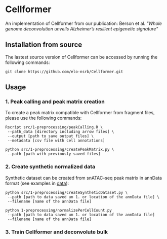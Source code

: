 # Cellformer
An implementation of Cellformer from our publication: Berson et al. *"Whole genome deconvolution unveils Alzheimer’s resilient epigenetic signature"*

## Installation from source
The lastest source version of Cellformer can be accessed by running the following commands:

```
git clone https://github.com/elo-nsrb/Cellformer.git
```


## Usage
### 1. Peak calling and peak matrix creation

To create a peak matrix compatible with Cellformer from fragment files, please use the following commands:

```
Rscript src/1-preprocessing/peakCalling.R \
 --path_data [directory including arrow files] \
 --output [path to save output files] \
 --metadata [csv file with cell annotations]

python src/1-preprocessing/createPeakMatrix.py \
 --path [path with previously saved files]
 ```

### 2. Create synthetic normalized data
Synthetic dataset can be created from snATAC-seq peak matrix in annData format (see examples in [data](https://github.com/elo-nsrb/Cellformer/tree/main/data)):

```
python src/1-preprocessing/createSyntheticDataset.py \
 --path [path to data saved un 1. or location of the annData file] \
 --filename [name of the annData file]

python 1-preprocessing/normalizePerCellCount.py 
 --path [path to data saved un 1. or location of the annData file] 
 --filename [name of the annData file]
 ```

### 3. Train Cellformer and deconvolute bulk
